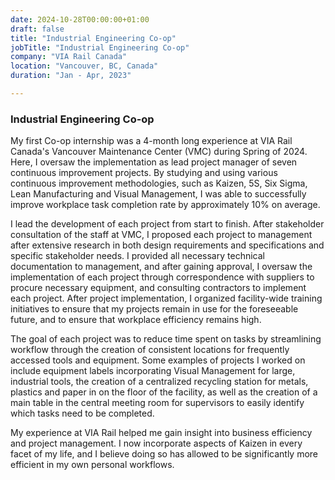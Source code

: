```yaml
---
date: 2024-10-28T00:00:00+01:00
draft: false
title: "Industrial Engineering Co-op"
jobTitle: "Industrial Engineering Co-op"
company: "VIA Rail Canada"
location: "Vancouver, BC, Canada"
duration: "Jan - Apr, 2023"

---
```


### Industrial Engineering Co-op

My first Co-op internship was a 4-month long experience at VIA Rail Canada's Vancouver Maintenance Center (VMC) during Spring of 2024. Here, I oversaw the implementation as lead project manager of seven continuous improvement projects. By studying and using various continuous improvement methodologies, such as Kaizen, 5S, Six Sigma, Lean Manufacturing and Visual Management, I was able to successfully improve workplace task completion rate by approximately 10% on average. 

I lead the development of each project from start to finish. After stakeholder consultation of the staff at VMC, I proposed each project to management after extensive research in both design requirements and specifications and specific stakeholder needs. I provided all necessary technical documentation to management, and after gaining approval, I oversaw the implementation of each project through correspondence with suppliers to procure necessary equipment, and consulting contractors to implement each project. After project implementation, I organized facility-wide training initiatives to ensure that my projects remain in use for the foreseeable future, and to ensure that workplace efficiency remains high.

The goal of each project was to reduce time spent on tasks by streamlining workflow through the creation of consistent locations for frequently accessed tools and equipment. Some examples of projects I worked on include equipment labels incorporating Visual Management for large, industrial tools, the creation of a centralized recycling station for metals, plastics and paper in on the floor of the facility, as well as the creation of a main table in the central meeting room for supervisors to easily identify which tasks need to be completed. 

My experience at VIA Rail helped me gain insight into business efficiency and project management. I now incorporate aspects of Kaizen in every facet of my life, and I believe doing so has allowed to be significantly more efficient in my own personal workflows.